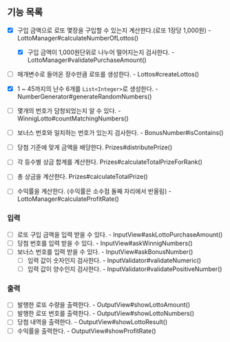 ## 기능 목록

- [x] 구입 금액으로 로또 몇장을 구입할 수 있는지 계산한다.(로또 1장당 1,000원) - LottoManager#calculateNumberOfLottos()
  - [x] 구입 금액이 1,000원단위로 나누어 떨어지는지 검사한다. - LottoManager#validatePurchaseAmount()
- [ ] 매개변수로 들어온 장수만큼 로또를 생성한다. - Lottos#createLottos()
- [x] 1 ~ 45까지의 난수 6개를 `List<Integer>`로 생성한다. - NumberGenerator#generateRandomNumbers()

- [ ] 몇개의 번호가 담청되었는지 알 수 있다. - WinnigLotto#countMatchingNumbers()
- [ ] 보너스 번호와 일치하는 번호가 있는지 검사한다. - BonusNumber#isContains()
- [ ] 당첨 기준에 맞게 금액을 배당한다. Prizes#distributePrize()
- [ ] 각 등수별 상금 합계를 계산한다. Prizes#calculateTotalPrizeForRank()
- [ ] 총 상금을 계산한다. Prizes#calculateTotalPrize()
- [ ] 수익률을 계산한다. (수익률은 소수점 둘째 자리에서 반올림) - LottoManager#calculateProfitRate()

### 입력
- [ ] 로또 구입 금액을 입력 받을 수 있다. - InputView#askLottoPurchaseAmount()
- [ ] 당첨 번호를 입력 받을 수 있다. - InputView#askWinnigNumbers()
- [ ] 보너스 번호를 입력 받을 수 있다. - InputView#askBonusNumber()
    - [ ] 입력 값이 숫자인지 검사한다. - InputValidator#validateNumeric()
    - [ ] 입력 값이 양수인지 검사한다. - InputValidator#validatePositiveNumber()
      
### 출력
- [ ] 발행한 로또 수량을 출력한다. - OutputView#showLottoAmount()
- [ ] 발행한 로또 번호를 출력한다. - OutputView#showLottoNumbers()
- [ ] 당첨 내역을 출력한다. - OutputView#showLottoResult()
- [ ] 수익률을 출력한다. - OutputView#showProfitRate()